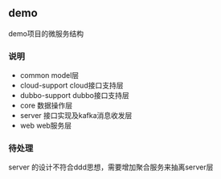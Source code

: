 demo
---------------------------
demo项目的微服务结构

### 说明

* common   model层
* cloud-support  cloud接口支持层
* dubbo-support  dubbo接口支持层
* core  数据操作层
* server  接口实现及kafka消息收发层
* web  web服务层

### 待处理
server 的设计不符合ddd思想，需要增加聚合服务来抽离server层


